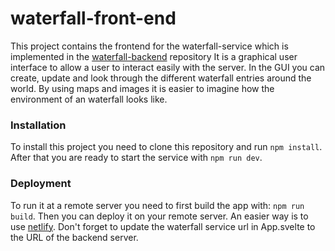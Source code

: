# waterfall-front-end

This project contains the frontend for the waterfall-service which is implemented in
the [waterfall-backend](https://github.com/joscheffel/waterfall-backend) repository It is a graphical user interface to
allow a user to interact easily with the server. In the GUI you can create, update and look through the different
waterfall entries around the world. By using maps and images it is easier to imagine how the environment of an waterfall
looks like.

### Installation

To install this project you need to clone this repository and run `npm install`. After that you are ready to start the
service with `npm run dev`.

### Deployment

To run it at a remote server you need to first build the app with: `npm run build`. Then you can deploy it on your
remote server. 
An easier way is to use [netlify](https://www.netlify.com/).
Don't forget to update the waterfall service url in App.svelte to the URL of the backend server.
